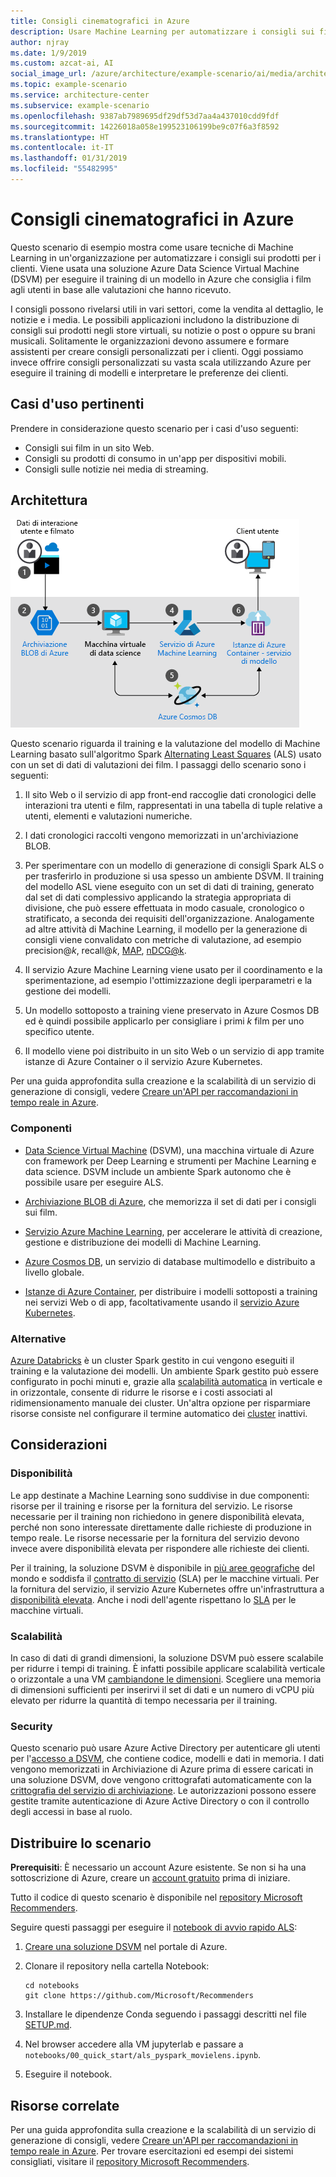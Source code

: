 ```yaml
---
title: Consigli cinematografici in Azure
description: Usare Machine Learning per automatizzare i consigli sui film, sui prodotti e di altro tipo, usando Machine Learning e Azure Data Science Virtual Machine (DSVM) per eseguire il training di un modello in Azure.
author: njray
ms.date: 1/9/2019
ms.custom: azcat-ai, AI
social_image_url: /azure/architecture/example-scenario/ai/media/architecture-movie-recommender.png
ms.topic: example-scenario
ms.service: architecture-center
ms.subservice: example-scenario
ms.openlocfilehash: 9387ab7989695df29df53d7aa4a437010cdd9fdf
ms.sourcegitcommit: 14226018a058e199523106199be9c07f6a3f8592
ms.translationtype: HT
ms.contentlocale: it-IT
ms.lasthandoff: 01/31/2019
ms.locfileid: "55482995"
---
```

# <a name="movie-recommendations-on-azure"></a>Consigli cinematografici in Azure

Questo scenario di esempio mostra come usare tecniche di Machine Learning in un'organizzazione per automatizzare i consigli sui prodotti per i clienti. Viene usata una soluzione Azure Data Science Virtual Machine (DSVM) per eseguire il training di un modello in Azure che consiglia i film agli utenti in base alle valutazioni che hanno ricevuto.

I consigli possono rivelarsi utili in vari settori, come la vendita al dettaglio, le notizie e i media. Le possibili applicazioni includono la distribuzione di consigli sui prodotti negli store virtuali, su notizie o post o oppure su brani musicali. Solitamente le organizzazioni devono assumere e formare assistenti per creare consigli personalizzati per i clienti. Oggi possiamo invece offrire consigli personalizzati su vasta scala utilizzando Azure per eseguire il training di modelli e interpretare le preferenze dei clienti.

## <a name="relevant-use-cases"></a>Casi d'uso pertinenti

Prendere in considerazione questo scenario per i casi d'uso seguenti:

* Consigli sui film in un sito Web.
* Consigli su prodotti di consumo in un'app per dispositivi mobili.
* Consigli sulle notizie nei media di streaming.

## <a name="architecture"></a>Architettura

![Architettura di un modello di Machine Learning per il training di raccomandazioni per film][architecture]

Questo scenario riguarda il training e la valutazione del modello di Machine Learning basato sull'algoritmo Spark [Alternating Least Squares][als] (ALS) usato con un set di dati di valutazioni dei film. I passaggi dello scenario sono i seguenti:

1. Il sito Web o il servizio di app front-end raccoglie dati cronologici delle interazioni tra utenti e film, rappresentati in una tabella di tuple relative a utenti, elementi e valutazioni numeriche.

2. I dati cronologici raccolti vengono memorizzati in un'archiviazione BLOB.

3. Per sperimentare con un modello di generazione di consigli Spark ALS o per trasferirlo in produzione si usa spesso un ambiente DSVM. Il training del modello ASL viene eseguito con un set di dati di training, generato dal set di dati complessivo applicando la strategia appropriata di divisione, che può essere effettuata in modo casuale, cronologico o stratificato, a seconda dei requisiti dell'organizzazione. Analogamente ad altre attività di Machine Learning, il modello per la generazione di consigli viene convalidato con metriche di valutazione, ad esempio precision\@*k*, recall\@*k*, [MAP][map], [nDCG\@k][ndcg].

4. Il servizio Azure Machine Learning viene usato per il coordinamento e la sperimentazione, ad esempio l'ottimizzazione degli iperparametri e la gestione dei modelli.

5. Un modello sottoposto a training viene preservato in Azure Cosmos DB ed è quindi possibile applicarlo per consigliare i primi *k* film per uno specifico utente.

6. Il modello viene poi distribuito in un sito Web o un servizio di app tramite istanze di Azure Container o il servizio Azure Kubernetes.

Per una guida approfondita sulla creazione e la scalabilità di un servizio di generazione di consigli, vedere [Creare un'API per raccomandazioni in tempo reale in Azure][ref-arch].

### <a name="components"></a>Componenti

* [Data Science Virtual Machine][dsvm] (DSVM), una macchina virtuale di Azure con framework per Deep Learning e strumenti per Machine Learning e data science. DSVM include un ambiente Spark autonomo che è possibile usare per eseguire ALS.

* [Archiviazione BLOB di Azure][blob], che memorizza il set di dati per i consigli sui film.

* [Servizio Azure Machine Learning][mls], per accelerare le attività di creazione, gestione e distribuzione dei modelli di Machine Learning.

* [Azure Cosmos DB][cosmosdb], un servizio di database multimodello e distribuito a livello globale.

* [Istanze di Azure Container][aci], per distribuire i modelli sottoposti a training nei servizi Web o di app, facoltativamente usando il [servizio Azure Kubernetes][aks].

### <a name="alternatives"></a>Alternative

[Azure Databricks][databricks] è un cluster Spark gestito in cui vengono eseguiti il training e la valutazione dei modelli. Un ambiente Spark gestito può essere configurato in pochi minuti e, grazie alla [scalabilità automatica][autoscale] in verticale e in orizzontale, consente di ridurre le risorse e i costi associati al ridimensionamento manuale dei cluster. Un'altra opzione per risparmiare risorse consiste nel configurare il termine automatico dei [cluster][clusters] inattivi.

## <a name="considerations"></a>Considerazioni

### <a name="availability"></a>Disponibilità

Le app destinate a Machine Learning sono suddivise in due componenti: risorse per il training e risorse per la fornitura del servizio. Le risorse necessarie per il training non richiedono in genere disponibilità elevata, perché non sono interessate direttamente dalle richieste di produzione in tempo reale. Le risorse necessarie per la fornitura del servizio devono invece avere disponibilità elevata per rispondere alle richieste dei clienti.

Per il training, la soluzione DSVM è disponibile in [più aree geografiche][regions] del mondo e soddisfa il [contratto di servizio][sla] (SLA) per le macchine virtuali. Per la fornitura del servizio, il servizio Azure Kubernetes offre un'infrastruttura a [disponibilità elevata][ha]. Anche i nodi dell'agente rispettano lo [SLA][sla-aks] per le macchine virtuali.

### <a name="scalability"></a>Scalabilità

In caso di dati di grandi dimensioni, la soluzione DSVM può essere scalabile per ridurre i tempi di training. È infatti possibile applicare scalabilità verticale o orizzontale a una VM [cambiandone le dimensioni][vm-size]. Scegliere una memoria di dimensioni sufficienti per inserirvi il set di dati e un numero di vCPU più elevato per ridurre la quantità di tempo necessaria per il training.

### <a name="security"></a>Security

Questo scenario può usare Azure Active Directory per autenticare gli utenti per l'[accesso a DSVM][dsvm-id], che contiene codice, modelli e dati in memoria. I dati vengono memorizzati in Archiviazione di Azure prima di essere caricati in una soluzione DSVM, dove vengono crittografati automaticamente con la [crittografia del servizio di archiviazione][storage-security]. Le autorizzazioni possono essere gestite tramite autenticazione di Azure Active Directory o con il controllo degli accessi in base al ruolo.

## <a name="deploy-this-scenario"></a>Distribuire lo scenario

**Prerequisiti**: È necessario un account Azure esistente. Se non si ha una sottoscrizione di Azure, creare un [account gratuito][free] prima di iniziare.

Tutto il codice di questo scenario è disponibile nel [repository Microsoft Recommenders][github].

Seguire questi passaggi per eseguire il [notebook di avvio rapido ALS][notebook]:

1. [Creare una soluzione DSVM][dsvm-ubuntu] nel portale di Azure.

2. Clonare il repository nella cartella Notebook:

    ```shell
    cd notebooks
    git clone https://github.com/Microsoft/Recommenders
    ```

3. Installare le dipendenze Conda seguendo i passaggi descritti nel file [SETUP.md][setup].

4. Nel browser accedere alla VM jupyterlab e passare a `notebooks/00_quick_start/als_pyspark_movielens.ipynb`.

5. Eseguire il notebook.

## <a name="related-resources"></a>Risorse correlate

Per una guida approfondita sulla creazione e la scalabilità di un servizio di generazione di consigli, vedere [Creare un'API per raccomandazioni in tempo reale in Azure][ref-arch]. Per trovare esercitazioni ed esempi dei sistemi consigliati, visitare il [repository Microsoft Recommenders][github].

[architecture]: ./media/architecture-movie-recommender.png
[aci]: /azure/container-instances/container-instances-overview
[aad]: /azure/active-directory-b2c/active-directory-b2c-overview
[aks]: /azure/aks/intro-kubernetes
[als]: https://spark.apache.org/docs/latest/ml-collaborative-filtering.html
[autoscale]: https://docs.azuredatabricks.net/user-guide/clusters/sizing.html#autoscaling
[blob]: /azure/storage/blobs/storage-blobs-introduction
[clusters]: https://docs.azuredatabricks.net/user-guide/clusters/configure.html
[cosmosdb]: /azure/cosmos-db/introduction
[databricks]: /azure/azure-databricks/what-is-azure-databricks
[dsvm]: /azure/machine-learning/data-science-virtual-machine/overview
[dsvm-id]: /azure/machine-learning/data-science-virtual-machine/dsvm-common-identity
[dsvm-ubuntu]: /azure/machine-learning/data-science-virtual-machine/dsvm-ubuntu-intro
[free]: https://azure.microsoft.com/free/?WT.mc_id=A261C142F
[github]: https://github.com/Microsoft/Recommenders
[ha]: /azure/aks/container-service-quotas
[map]: https://en.wikipedia.org/wiki/Evaluation_measures_(information_retrieval)
[mls]: /azure/machine-learning/service/
[n-tier]: /azure/architecture/reference-architectures/n-tier/n-tier-cassandra
[ndcg]: https://en.wikipedia.org/wiki/Discounted_cumulative_gain
[notebook]: https://github.com/Microsoft/Recommenders/notebooks/00_quick_start/als_pyspark_movielens.ipynb
[ref-arch]: /azure/architecture/reference-architectures/ai/real-time-recommendation
[regions]: https://azure.microsoft.com/en-us/global-infrastructure/services/?products=virtual-machines&regions=all
[resiliency]: /azure/architecture/resiliency/
[sec-docs]: /azure/security/
[setup]: https://github.com/Microsoft/Recommenders/blob/master/SETUP.md%60
[sla]: https://azure.microsoft.com/en-us/support/legal/sla/virtual-machines/v1_8/
[sla-aks]: https://azure.microsoft.com/en-us/support/legal/sla/kubernetes-service/v1_0/
[storage-security]: /azure/storage/common/storage-service-encryption
[vm-size]: /azure/virtual-machines/virtual-machines-linux-change-vm-size
